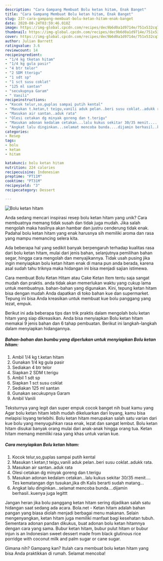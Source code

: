 ```yaml
---
description: "Cara Gampang Membuat Bolu ketan hitam, Enak Banget"
title: "Cara Gampang Membuat Bolu ketan hitam, Enak Banget"
slug: 237-cara-gampang-membuat-bolu-ketan-hitam-enak-banget
date: 2020-08-24T03:59:46.018Z
image: https://img-global.cpcdn.com/recipes/dec9b6d0a1d9714e/751x532cq70/bolu-ketan-hitam-foto-resep-utama.jpg
thumbnail: https://img-global.cpcdn.com/recipes/dec9b6d0a1d9714e/751x532cq70/bolu-ketan-hitam-foto-resep-utama.jpg
cover: https://img-global.cpcdn.com/recipes/dec9b6d0a1d9714e/751x532cq70/bolu-ketan-hitam-foto-resep-utama.jpg
author: Julian Barrett
ratingvalue: 3.6
reviewcount: 14
recipeingredient:
- "1/4 kg tketan hitam"
- "1/4 kg gula pasir"
- "4 btr telor"
- "2 SDM tterigu"
- "1 sdt sp"
- "1 sct susu coklat"
- "125 ml santan"
- "secukupnya Garam"
- " Vanili"
recipeinstructions:
- "Kocok telur,so,guplas sampai putih kental"
- "Masukan t.ketan,t teigu,vanili aduk pelan..beri susu coklat..adukk rata."
- "Masukan air santan..aduk rata"
- "Olesi cetakan dg minyak goreng dan t.terigu"
- "Masukan adonan kedalam cetakan...lalu kukus sekitar 30/35 menit.... Tes kematangan dgn tusukan,jika dh Kalis berarti sudah matang..."
- "Angkat lalu dinginkan...selamat mencoba bunda....dijamin berhasil..kuenya juga legittt"
categories:
- Resep
tags:
- bolu
- ketan
- hitam

katakunci: bolu ketan hitam 
nutrition: 224 calories
recipecuisine: Indonesian
preptime: "PT11M"
cooktime: "PT31M"
recipeyield: "3"
recipecategory: Dessert

---
```



![Bolu ketan hitam](https://img-global.cpcdn.com/recipes/dec9b6d0a1d9714e/751x532cq70/bolu-ketan-hitam-foto-resep-utama.jpg)

Anda sedang mencari inspirasi resep bolu ketan hitam yang unik? Cara membuatnya memang tidak susah dan tidak juga mudah. Jika salah mengolah maka hasilnya akan hambar dan justru cenderung tidak enak. Padahal bolu ketan hitam yang enak harusnya sih memiliki aroma dan rasa yang mampu memancing selera kita.

Ada beberapa hal yang sedikit banyak berpengaruh terhadap kualitas rasa dari bolu ketan hitam, mulai dari jenis bahan, selanjutnya pemilihan bahan segar, hingga cara mengolah dan menyajikannya. Tidak usah pusing jika ingin menyiapkan bolu ketan hitam enak di mana pun anda berada, karena asal sudah tahu triknya maka hidangan ini bisa menjadi sajian istimewa.

Cara membuat Bolu Ketan Hitam atau Cake Ketan Item tentu saja sangat mudah dan praktis. anda tidak akan memerlukan waktu yang cukup lama untuk membuatnya. bahan-bahan yang digunakan. Kini, tepung ketan hitam bisa dengan mudah Anda dapatkan di toko bahan kue dan supermarket. Tepung ini bisa Anda kreasikan untuk membuat kue bolu panggang yang lezat, empuk.


Berikut ini ada beberapa tips dan trik praktis dalam mengolah bolu ketan hitam yang siap dikreasikan. Anda bisa menyiapkan Bolu ketan hitam memakai 9 jenis bahan dan 6 tahap pembuatan. Berikut ini langkah-langkah dalam menyiapkan hidangannya.

<!--inarticleads1-->

##### Bahan-bahan dan bumbu yang diperlukan untuk menyiapkan Bolu ketan hitam:

1. Ambil 1/4 kg t.ketan hitam
1. Gunakan 1/4 kg gula pasir
1. Sediakan 4 btr telor
1. Siapkan 2 SDM t.terigu
1. Ambil 1 sdt sp
1. Siapkan 1 sct susu coklat
1. Sediakan 125 ml santan
1. Gunakan secukupnya Garam
1. Ambil  Vanili


Teksturnya yang legit dan super empuk cocok banget nih buat kamu yang Agar bolu ketan hitam lebih mudah dikeluarkan dari loyang, kamu bisa melapisi loyang terlebihi. Bolu ketan hitam merupakan salah satu varian dari kue bolu yang menyuguhkan rasa enak, lezat dan sangat lembut. Bolu ketan hitam disukai banyak orang mulai dari anak-anak hingga orang tua. Ketan hitam memang memiliki rasa yang khas untuk varian kue. 

<!--inarticleads2-->

##### Cara menyiapkan Bolu ketan hitam:

1. Kocok telur,so,guplas sampai putih kental
1. Masukan t.ketan,t teigu,vanili aduk pelan..beri susu coklat..adukk rata.
1. Masukan air santan..aduk rata
1. Olesi cetakan dg minyak goreng dan t.terigu
1. Masukan adonan kedalam cetakan...lalu kukus sekitar 30/35 menit.... Tes kematangan dgn tusukan,jika dh Kalis berarti sudah matang...
1. Angkat lalu dinginkan...selamat mencoba bunda....dijamin berhasil..kuenya juga legittt


Jangan heran jika bolu panggang ketan hitam sering dijadikan salah satu hidangan saat sedang ada acara. Bola.net - Ketan hitam adalah bahan pangan yang biasa diolah menjadi berbagai menu makanan. Selain mengenyangkan, ketan hitam juga memiliki manfaat bagi kesehatan tubuh. Sementara adonan pandan dikukus, buat adonan bolu ketan hitamnya dengan cara yang sama. Bubur ketan hitam, bubur pulut hitam or bubur injun is an Indonesian sweet dessert made from black glutinous rice porridge with coconut milk and palm sugar or cane sugar. 

Gimana nih? Gampang kan? Itulah cara membuat bolu ketan hitam yang bisa Anda praktikkan di rumah. Selamat mencoba!
